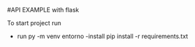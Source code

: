 #API EXAMPLE with flask 

To start project run

- run py -m venv entorno
-install pip install -r requirements.txt    